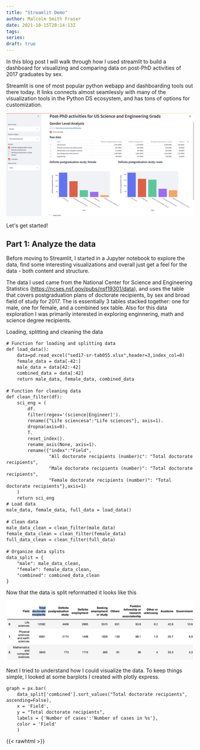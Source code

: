 ```yaml
---
title: "Streamlit Demo"
author: Malcolm Smith Fraser
date: 2021-10-15T20:14:13Z
tags:
series:
draft: true
---
```


In this blog post I will walk through how I used streamlit to build a dashboard 
for visualizing and comparing data on post-PhD activities of 2017 graduates by sex.

Streamlit is one of most popular python webapp and dashboarding tools out there today.
It links connects almost seamlessly with many of the visualization tools in the 
Python DS ecosystem, and has tons of options for customization.

![Example image](/static/images/streamlit-demo-fulldashboard.png)

Let's get started!

## **Part 1: Analyze the data**
Before moving to Streamlit, I started in a Jupyter notebook to explore the data, 
find some interesting visualizations and overall just get a feel for the data - 
both content and structure. 

The data I used came from the National Center for Science and Engineering Statistics 
(https://ncses.nsf.gov/pubs/nsf19301/data), and uses the table that covers
postgraduation plans of doctorate recipients, by sex and broad field of study for 2017.
The is essentially 3 tables stacked together: one for male, one for female, and 
a combined sex table. Also for this data exploration I was primarily interested 
in exploring enginnering, math and science degree recipients.

Loading, splitting and cleaning the data
```{python}
# Function for loading and splitting data
def load_data():
    data=pd.read_excel("sed17-sr-tab055.xlsx",header=3,index_col=0)
    female_data = data[-42:]
    male_data = data[42:-42]
    combined_data = data[:42]
    return male_data, female_data, combined_data
  
# Function for cleaning data
def clean_filter(df):
    sci_eng = (
        df.
        filter(regex='(science|Engineer)').
        rename({"Life sciencesa":"Life sciences"}, axis=1).
        dropna(axis=0).
        T.
        reset_index().
        rename_axis(None, axis=1).
        rename({"index":"Field",
                "All doctorate recipients (number)c": "Total doctorate recipients",
                "Male doctorate recipients (number)": "Total doctorate recipients",
                "Female doctorate recipients (number)": "Total doctorate recipients"},axis=1)
    )
    return sci_eng
# Load data
male_data, female_data, full_data = load_data()

# Clean data
male_data_clean = clean_filter(male_data)
female_data_clean = clean_filter(female_data)
full_data_clean = clean_filter(full_data)

# Organize data splits
data_split = {
    "male": male_data_clean,
    "female": female_data_clean,
    "combined": combined_data_clean
}
```

Now that the data is split reformatted it looks like this

![Example image](/static/images/streamlit-demo-dataframe1.png)

Next I tried to understand how I could visualize the data. To keep things simple,
I looked at some barplots I created with plotly express.
```{python}
graph = px.bar(
    data_split['combined'].sort_values("Total doctorate recipients", ascending=False), 
    x = 'Field',
    y = "Total doctorate recipients",
    labels = {'Number of cases':'Number of cases in %s'},
    color = 'Field'
    )
```

{{< rawhtml >}}
        <div id="f49aa1f2-7772-4758-b8bc-ed3fc9f18765" class="plotly-graph-div" style="height:100%; width:100%;"></div>
            <script type="text/javascript">
                
                    window.PLOTLYENV=window.PLOTLYENV || {};
                    
                if (document.getElementById("f49aa1f2-7772-4758-b8bc-ed3fc9f18765")) {
                    Plotly.newPlot(
                        'f49aa1f2-7772-4758-b8bc-ed3fc9f18765',
                        [{"alignmentgroup": "True", "hovertemplate": "Field=%{x}<br>Total doctorate recipients=%{y}<extra></extra>", "legendgroup": "Life sciences", "marker": {"color": "#636efa"}, "name": "Life sciences", "offsetgroup": "Life sciences", "orientation": "v", "showlegend": true, "textposition": "auto", "type": "bar", "x": ["Life sciences"], "xaxis": "x", "y": [12592.0], "yaxis": "y"}, {"alignmentgroup": "True", "hovertemplate": "Field=%{x}<br>Total doctorate recipients=%{y}<extra></extra>", "legendgroup": "Engineering", "marker": {"color": "#EF553B"}, "name": "Engineering", "offsetgroup": "Engineering", "orientation": "v", "showlegend": true, "textposition": "auto", "type": "bar", "x": ["Engineering"], "xaxis": "x", "y": [9843], "yaxis": "y"}, {"alignmentgroup": "True", "hovertemplate": "Field=%{x}<br>Total doctorate recipients=%{y}<extra></extra>", "legendgroup": "Psychology and social sciences", "marker": {"color": "#00cc96"}, "name": "Psychology and social sciences", "offsetgroup": "Psychology and social sciences", "orientation": "v", "showlegend": true, "textposition": "auto", "type": "bar", "x": ["Psychology and social sciences"], "xaxis": "x", "y": [9079], "yaxis": "y"}, {"alignmentgroup": "True", "hovertemplate": "Field=%{x}<br>Total doctorate recipients=%{y}<extra></extra>", "legendgroup": "Physical sciences and earth sciences", "marker": {"color": "#ab63fa"}, "name": "Physical sciences and earth sciences", "offsetgroup": "Physical sciences and earth sciences", "orientation": "v", "showlegend": true, "textposition": "auto", "type": "bar", "x": ["Physical sciences and earth sciences"], "xaxis": "x", "y": [6081.0], "yaxis": "y"}, {"alignmentgroup": "True", "hovertemplate": "Field=%{x}<br>Total doctorate recipients=%{y}<extra></extra>", "legendgroup": "Mathematics and computer sciences", "marker": {"color": "#FFA15A"}, "name": "Mathematics and computer sciences", "offsetgroup": "Mathematics and computer sciences", "orientation": "v", "showlegend": true, "textposition": "auto", "type": "bar", "x": ["Mathematics and computer sciences"], "xaxis": "x", "y": [3843], "yaxis": "y"}],
                        {"barmode": "relative", "legend": {"title": {"text": "Field"}, "tracegroupgap": 0}, "margin": {"t": 60}, "template": {"data": {"bar": [{"error_x": {"color": "#2a3f5f"}, "error_y": {"color": "#2a3f5f"}, "marker": {"line": {"color": "#E5ECF6", "width": 0.5}}, "type": "bar"}], "barpolar": [{"marker": {"line": {"color": "#E5ECF6", "width": 0.5}}, "type": "barpolar"}], "carpet": [{"aaxis": {"endlinecolor": "#2a3f5f", "gridcolor": "white", "linecolor": "white", "minorgridcolor": "white", "startlinecolor": "#2a3f5f"}, "baxis": {"endlinecolor": "#2a3f5f", "gridcolor": "white", "linecolor": "white", "minorgridcolor": "white", "startlinecolor": "#2a3f5f"}, "type": "carpet"}], "choropleth": [{"colorbar": {"outlinewidth": 0, "ticks": ""}, "type": "choropleth"}], "contour": [{"colorbar": {"outlinewidth": 0, "ticks": ""}, "colorscale": [[0.0, "#0d0887"], [0.1111111111111111, "#46039f"], [0.2222222222222222, "#7201a8"], [0.3333333333333333, "#9c179e"], [0.4444444444444444, "#bd3786"], [0.5555555555555556, "#d8576b"], [0.6666666666666666, "#ed7953"], [0.7777777777777778, "#fb9f3a"], [0.8888888888888888, "#fdca26"], [1.0, "#f0f921"]], "type": "contour"}], "contourcarpet": [{"colorbar": {"outlinewidth": 0, "ticks": ""}, "type": "contourcarpet"}], "heatmap": [{"colorbar": {"outlinewidth": 0, "ticks": ""}, "colorscale": [[0.0, "#0d0887"], [0.1111111111111111, "#46039f"], [0.2222222222222222, "#7201a8"], [0.3333333333333333, "#9c179e"], [0.4444444444444444, "#bd3786"], [0.5555555555555556, "#d8576b"], [0.6666666666666666, "#ed7953"], [0.7777777777777778, "#fb9f3a"], [0.8888888888888888, "#fdca26"], [1.0, "#f0f921"]], "type": "heatmap"}], "heatmapgl": [{"colorbar": {"outlinewidth": 0, "ticks": ""}, "colorscale": [[0.0, "#0d0887"], [0.1111111111111111, "#46039f"], [0.2222222222222222, "#7201a8"], [0.3333333333333333, "#9c179e"], [0.4444444444444444, "#bd3786"], [0.5555555555555556, "#d8576b"], [0.6666666666666666, "#ed7953"], [0.7777777777777778, "#fb9f3a"], [0.8888888888888888, "#fdca26"], [1.0, "#f0f921"]], "type": "heatmapgl"}], "histogram": [{"marker": {"colorbar": {"outlinewidth": 0, "ticks": ""}}, "type": "histogram"}], "histogram2d": [{"colorbar": {"outlinewidth": 0, "ticks": ""}, "colorscale": [[0.0, "#0d0887"], [0.1111111111111111, "#46039f"], [0.2222222222222222, "#7201a8"], [0.3333333333333333, "#9c179e"], [0.4444444444444444, "#bd3786"], [0.5555555555555556, "#d8576b"], [0.6666666666666666, "#ed7953"], [0.7777777777777778, "#fb9f3a"], [0.8888888888888888, "#fdca26"], [1.0, "#f0f921"]], "type": "histogram2d"}], "histogram2dcontour": [{"colorbar": {"outlinewidth": 0, "ticks": ""}, "colorscale": [[0.0, "#0d0887"], [0.1111111111111111, "#46039f"], [0.2222222222222222, "#7201a8"], [0.3333333333333333, "#9c179e"], [0.4444444444444444, "#bd3786"], [0.5555555555555556, "#d8576b"], [0.6666666666666666, "#ed7953"], [0.7777777777777778, "#fb9f3a"], [0.8888888888888888, "#fdca26"], [1.0, "#f0f921"]], "type": "histogram2dcontour"}], "mesh3d": [{"colorbar": {"outlinewidth": 0, "ticks": ""}, "type": "mesh3d"}], "parcoords": [{"line": {"colorbar": {"outlinewidth": 0, "ticks": ""}}, "type": "parcoords"}], "pie": [{"automargin": true, "type": "pie"}], "scatter": [{"marker": {"colorbar": {"outlinewidth": 0, "ticks": ""}}, "type": "scatter"}], "scatter3d": [{"line": {"colorbar": {"outlinewidth": 0, "ticks": ""}}, "marker": {"colorbar": {"outlinewidth": 0, "ticks": ""}}, "type": "scatter3d"}], "scattercarpet": [{"marker": {"colorbar": {"outlinewidth": 0, "ticks": ""}}, "type": "scattercarpet"}], "scattergeo": [{"marker": {"colorbar": {"outlinewidth": 0, "ticks": ""}}, "type": "scattergeo"}], "scattergl": [{"marker": {"colorbar": {"outlinewidth": 0, "ticks": ""}}, "type": "scattergl"}], "scattermapbox": [{"marker": {"colorbar": {"outlinewidth": 0, "ticks": ""}}, "type": "scattermapbox"}], "scatterpolar": [{"marker": {"colorbar": {"outlinewidth": 0, "ticks": ""}}, "type": "scatterpolar"}], "scatterpolargl": [{"marker": {"colorbar": {"outlinewidth": 0, "ticks": ""}}, "type": "scatterpolargl"}], "scatterternary": [{"marker": {"colorbar": {"outlinewidth": 0, "ticks": ""}}, "type": "scatterternary"}], "surface": [{"colorbar": {"outlinewidth": 0, "ticks": ""}, "colorscale": [[0.0, "#0d0887"], [0.1111111111111111, "#46039f"], [0.2222222222222222, "#7201a8"], [0.3333333333333333, "#9c179e"], [0.4444444444444444, "#bd3786"], [0.5555555555555556, "#d8576b"], [0.6666666666666666, "#ed7953"], [0.7777777777777778, "#fb9f3a"], [0.8888888888888888, "#fdca26"], [1.0, "#f0f921"]], "type": "surface"}], "table": [{"cells": {"fill": {"color": "#EBF0F8"}, "line": {"color": "white"}}, "header": {"fill": {"color": "#C8D4E3"}, "line": {"color": "white"}}, "type": "table"}]}, "layout": {"annotationdefaults": {"arrowcolor": "#2a3f5f", "arrowhead": 0, "arrowwidth": 1}, "coloraxis": {"colorbar": {"outlinewidth": 0, "ticks": ""}}, "colorscale": {"diverging": [[0, "#8e0152"], [0.1, "#c51b7d"], [0.2, "#de77ae"], [0.3, "#f1b6da"], [0.4, "#fde0ef"], [0.5, "#f7f7f7"], [0.6, "#e6f5d0"], [0.7, "#b8e186"], [0.8, "#7fbc41"], [0.9, "#4d9221"], [1, "#276419"]], "sequential": [[0.0, "#0d0887"], [0.1111111111111111, "#46039f"], [0.2222222222222222, "#7201a8"], [0.3333333333333333, "#9c179e"], [0.4444444444444444, "#bd3786"], [0.5555555555555556, "#d8576b"], [0.6666666666666666, "#ed7953"], [0.7777777777777778, "#fb9f3a"], [0.8888888888888888, "#fdca26"], [1.0, "#f0f921"]], "sequentialminus": [[0.0, "#0d0887"], [0.1111111111111111, "#46039f"], [0.2222222222222222, "#7201a8"], [0.3333333333333333, "#9c179e"], [0.4444444444444444, "#bd3786"], [0.5555555555555556, "#d8576b"], [0.6666666666666666, "#ed7953"], [0.7777777777777778, "#fb9f3a"], [0.8888888888888888, "#fdca26"], [1.0, "#f0f921"]]}, "colorway": ["#636efa", "#EF553B", "#00cc96", "#ab63fa", "#FFA15A", "#19d3f3", "#FF6692", "#B6E880", "#FF97FF", "#FECB52"], "font": {"color": "#2a3f5f"}, "geo": {"bgcolor": "white", "lakecolor": "white", "landcolor": "#E5ECF6", "showlakes": true, "showland": true, "subunitcolor": "white"}, "hoverlabel": {"align": "left"}, "hovermode": "closest", "mapbox": {"style": "light"}, "paper_bgcolor": "white", "plot_bgcolor": "#E5ECF6", "polar": {"angularaxis": {"gridcolor": "white", "linecolor": "white", "ticks": ""}, "bgcolor": "#E5ECF6", "radialaxis": {"gridcolor": "white", "linecolor": "white", "ticks": ""}}, "scene": {"xaxis": {"backgroundcolor": "#E5ECF6", "gridcolor": "white", "gridwidth": 2, "linecolor": "white", "showbackground": true, "ticks": "", "zerolinecolor": "white"}, "yaxis": {"backgroundcolor": "#E5ECF6", "gridcolor": "white", "gridwidth": 2, "linecolor": "white", "showbackground": true, "ticks": "", "zerolinecolor": "white"}, "zaxis": {"backgroundcolor": "#E5ECF6", "gridcolor": "white", "gridwidth": 2, "linecolor": "white", "showbackground": true, "ticks": "", "zerolinecolor": "white"}}, "shapedefaults": {"line": {"color": "#2a3f5f"}}, "ternary": {"aaxis": {"gridcolor": "white", "linecolor": "white", "ticks": ""}, "baxis": {"gridcolor": "white", "linecolor": "white", "ticks": ""}, "bgcolor": "#E5ECF6", "caxis": {"gridcolor": "white", "linecolor": "white", "ticks": ""}}, "title": {"x": 0.05}, "xaxis": {"automargin": true, "gridcolor": "white", "linecolor": "white", "ticks": "", "title": {"standoff": 15}, "zerolinecolor": "white", "zerolinewidth": 2}, "yaxis": {"automargin": true, "gridcolor": "white", "linecolor": "white", "ticks": "", "title": {"standoff": 15}, "zerolinecolor": "white", "zerolinewidth": 2}}}, "xaxis": {"anchor": "y", "categoryarray": ["Life sciences", "Engineering", "Psychology and social sciences", "Physical sciences and earth sciences", "Mathematics and computer sciences"], "categoryorder": "array", "domain": [0.0, 1.0], "title": {"text": "Field"}}, "yaxis": {"anchor": "x", "domain": [0.0, 1.0], "title": {"text": "Total doctorate recipients"}}},
                        {"responsive": true}
                    )
                };
                
            </script>
        </div>
{{< /rawhtml >}}

Now that I have my data formatted and have the plots I want, I can start building the dashboard.

## **Part 2: Build the dashboard**

The idea for the dashboard is to have a sidebar where the user can select the
gender of the data they want to visualize as well as the variable they want to 
visualize for that gender. I also want the user to be able decide if they want to
compare the anlysis and select which sex/combined they will compare with. 
Once selected, the visualizations will be displayed in the main area, with an
option to display the raw data. Lastly, want to give the user an option to hide 
the graph.


Before we start I want to organize the data in a way that makes it easy for the
user to pic the variables to visualize. From the structure of the table, I noticed 
that the columns could be grouped into the following categories:
- Post Grad Status (#),
- Post Grad Employment Type (%)
- Post Grad Study Type (%)
- Post Grad Location (%)
along with a column for total degree recipients and a columns for the degree field.

I decided to record the splits based on the categories. The decision to do this
will become more obvious when we start building the dashboard.
```{python}
total_phd_recipients = full_data_clean.iloc[:,0:1].columns.append(full_data_clean.iloc[:,1:2].columns)
post_grad_location = full_data_clean.iloc[:,0:1].columns.append(full_data_clean.iloc[:,-12:-1].columns)
post_grad_status = full_data_clean.iloc[:,0:1].columns.append(full_data_clean.iloc[:,2:6].columns)
post_grad_study_type = full_data_clean.iloc[:,0:1].columns.append(full_data_clean.iloc[:,6:8].columns)
post_grad_employment_type = full_data_clean.iloc[:,0:1].columns.append(full_data_clean.iloc[:,8:13].columns)
```

Alright, now that that's out of the way lets get building.

### *Building the sidebar*

Create a new python file named dashboard.py and import your packeges.
```{python}
import streamlit as st
import pandas as pd
import numpy as np
import plotly.express as px
```

Setup the streamlit dashboard config, title, and headers/subheaders.
```{python}
st.set_page_config(page_title="My Dashboard",layout='wide')
st.title("**Post-PhD activities for US Science and Engineering Grads**")
st.header("Gender Level Analysis")
st.caption("Data from https://ncses.nsf.gov/pubs/nsf19301/data")
```

Then load, filter, and organize your data the exact same way as we did when analyzing the data (see above).

In the sidebar I will use select boxes for selecting the gender and category.
For selecting the individual variables within the categories in will use a radio
button widget.

```{python}
# select gender
select_gender = st.sidebar.selectbox('Select Gender',["male","female","combined"],key=1)

# select category
select_category = st.sidebar.selectbox("Analysis Category", ["Total Recipients", "Post Grad Status (#)",'Post Grad Employment Type (%)',"Post Grad Study Type (%)","Post Grad Location (%)"])

# subset data based on gender and category
select_data = data_split[select_gender][categories[select_category]]

# select variable from category
select_variable = st.sidebar.radio("Variable", select_data.drop("Field",axis=1).columns)
```

Now if you run `streamlit run dashboard.py` you should get something like this.
![Example image](/static/images/streamlit-demo-sidebar1.png)

We will get to the "compare" options later.

### Dashboard Body

In the body of our dashboard we add the option to view the raw data.
```{python}
if st.checkbox('Show raw data'):
    st.subheader('Raw data')
    st.dataframe(select_data)
```

Next we will add the plots - that will only show if the option to hide the graphs is not selected.
We also want to plot in two columns in case we decide to make a comparison plot.
```{python}
# Create two columns
col1, col2 = st.columns(2)

# Create "Hide Graph" option
if not st.checkbox('Hide Graph', False, key=1):
    
    # Plot title
    col1.markdown(f"### {select_variable}: {select_gender}")
    
    # Graph data with the variables selected above
    graph = px.bar(
        select_data.sort_values(select_variable, ascending=False), 
        x='Field',
        y=select_variable,
        labels={'Number of cases':'Number of cases in %s'},
        color='Field')
        
    # Optional: Adjust layout
    graph.update_layout(width=700)
    graph.layout.update(showlegend=False)
    
    # Add the plot to the streamlit dashboard in column 1
    col1.plotly_chart(graph,width=700)
```

Since we only want to compare a visualization if we already have generated a baseline one,
now is when we add the comparison information. To do this we add the following 
inside the same "Hide Graph" if statement.
```{python}
    # Create a "Compare" checkbox in the sidebar
    if st.sidebar.checkbox("Compare",True, key=2):
        
        # Select the gender to compare with and grab the data split
        select2 = st.sidebar.selectbox('Select Gender',["female","male","combined"],key=2)
        select_data2 = data_split[select2]
        
        # Graph the comparison plot
        col2.markdown(f"### {select_variable}: {select2}")
        graph2 = px.bar(
            select_data2.sort_values(select_variable, ascending=False), 
            x='Field',
            y=select_variable,
            labels={'Number of cases':'Number of cases in %s'},
            color='Field')
        graph2.layout.update(showlegend=False)
        
         # Add the plot to the streamlit dashboard in column 1
        col2.plotly_chart(graph2)  
```

The resulting dashboard should look something like this
![Example image](/static/images/streamlit-demo-fulldashboard.png)


I hope you found this walkthrough useful! 


